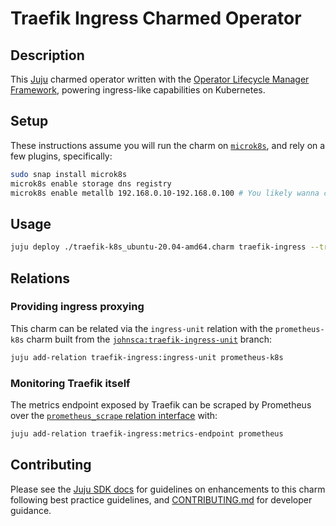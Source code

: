 # Traefik Ingress Charmed Operator

## Description

This [Juju](https://juju.is) charmed operator written with the [Operator Lifecycle Manager Framework](https://juju.is/docs/olm), powering ingress-like capabilities on Kubernetes.

## Setup

These instructions assume you will run the charm on [`microk8s`](https://microk8s.io), and rely on a few plugins, specifically:

```sh
sudo snap install microk8s
microk8s enable storage dns registry
microk8s enable metallb 192.168.0.10-192.168.0.100 # You likely wanna change these IP ranges
```

## Usage

```sh
juju deploy ./traefik-k8s_ubuntu-20.04-amd64.charm traefik-ingress --trust --resource traefik-image=localhost:32000/traefik:v1
```

## Relations

### Providing ingress proxying

This charm can be related via the `ingress-unit` relation with the `prometheus-k8s` charm built from the [`johnsca:traefik-ingress-unit`](https://github.com/johnsca/prometheus-operator/tree/traefik-ingress-unit) branch:

```sh
juju add-relation traefik-ingress:ingress-unit prometheus-k8s
```

### Monitoring Traefik itself

The metrics endpoint exposed by Traefik can be scraped by Prometheus over the [`prometheus_scrape` relation interface](https://charmhub.io/prometheus-k8s/libraries/prometheus_scrape) with:

```sh
juju add-relation traefik-ingress:metrics-endpoint prometheus
```

## Contributing

Please see the [Juju SDK docs](https://juju.is/docs/sdk) for guidelines on enhancements to this charm following best practice guidelines, and [CONTRIBUTING.md](https://github.com/canonical/traefik-k8s-operator/blob/main/CONTRIBUTING.md) for developer guidance.
